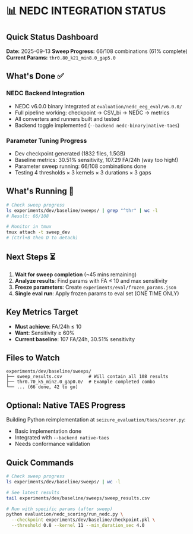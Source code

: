 # 📊 NEDC INTEGRATION STATUS
## Quick Status Dashboard

**Date:** 2025-09-13
**Sweep Progress:** 66/108 combinations (61% complete)
**Current Params:** `thr0.80_k21_min8.0_gap5.0`

## What's Done ✅

### NEDC Backend Integration
- NEDC v6.0.0 binary integrated at `evaluation/nedc_eeg_eval/v6.0.0/`
- Full pipeline working: checkpoint → CSV_bi → NEDC → metrics
- All converters and runners built and tested
- Backend toggle implemented (`--backend nedc-binary|native-taes`)

### Parameter Tuning Progress
- Dev checkpoint generated (1832 files, 1.5GB)
- Baseline metrics: 30.51% sensitivity, 107.29 FA/24h (way too high!)
- Parameter sweep running: 66/108 combinations done
- Testing 4 thresholds × 3 kernels × 3 durations × 3 gaps

## What's Running 🏃

```bash
# Check sweep progress
ls experiments/dev/baseline/sweeps/ | grep "^thr" | wc -l
# Result: 66/108

# Monitor in tmux
tmux attach -t sweep_dev
# (Ctrl+B then D to detach)
```

## Next Steps ⏳

1. **Wait for sweep completion** (~45 mins remaining)
2. **Analyze results**: Find params with FA ≤ 10 and max sensitivity
3. **Freeze parameters**: Create `experiments/eval/frozen_params.json`
4. **Single eval run**: Apply frozen params to eval set (ONE TIME ONLY)

## Key Metrics Target

- **Must achieve**: FA/24h ≤ 10
- **Want**: Sensitivity ≥ 60%
- **Current baseline**: 107 FA/24h, 30.51% sensitivity

## Files to Watch

```
experiments/dev/baseline/sweeps/
├── sweep_results.csv          # Will contain all 108 results
├── thr0.70_k5_min2.0_gap0.0/  # Example completed combo
└── ... (66 done, 42 to go)
```

## Optional: Native TAES Progress

Building Python reimplementation at `seizure_evaluation/taes/scorer.py`:
- Basic implementation done
- Integrated with `--backend native-taes`
- Needs conformance validation

## Quick Commands

```bash
# Check sweep progress
ls experiments/dev/baseline/sweeps/ | wc -l

# See latest results
tail experiments/dev/baseline/sweeps/sweep_results.csv

# Run with specific params (after sweep)
python evaluation/nedc_scoring/run_nedc.py \
  --checkpoint experiments/dev/baseline/checkpoint.pkl \
  --threshold 0.8 --kernel 11 --min_duration_sec 4.0
```